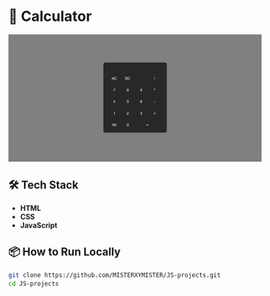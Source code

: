# 🚀 Calculator

![Project Screenshot](images/Thumbnail.png)

## 🛠 Tech Stack
- **HTML**
- **CSS**
- **JavaScript**

## 📦 How to Run Locally

```bash
git clone https://github.com/MISTERXYMISTER/JS-projects.git
cd JS-projects